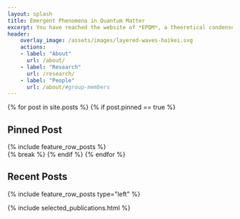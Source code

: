 ```yaml
---
layout: splash
title: Emergent Phenomena in Quantum Matter
excerpt: You have reached the website of *EPQM*, a theoretical condensed matter research group at IISER Kolkata, led by *Siddhartha Lal*.
header:
    overlay_image: /assets/images/layered-waves-haikei.svg
    actions:
    - label: "About"
      url: /about/
    - label: "Research"
      url: /research/
    - label: "People"
      url: /about/#group-members
---
```


{% for post in site.posts %}
{% if post.pinned == true %}
## <i class="fas fa-thumbtack fontawesome__icon"></i> Pinned Post
<div class="feature__wrapper">
{% include feature_row_posts %}
</div>
{% break %}
{% endif %}
{% endfor %}

## Recent Posts

{% include feature_row_posts type="left" %}

{% include selected_publications.html %}
